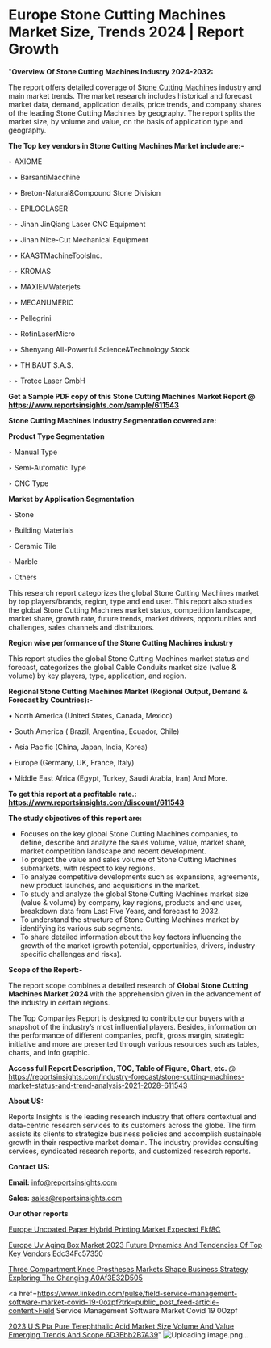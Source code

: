 # Europe Stone Cutting Machines Market Size, Trends 2024 | Report Growth

"<strong>Overview Of Stone Cutting Machines Industry 2024-2032:</strong>

The report offers detailed coverage of <a href=https://www.reportsinsights.com/sample/611543>Stone Cutting Machines</a> industry and main market trends. The market research includes historical and forecast market data, demand, application details, price trends, and company shares of the leading Stone Cutting Machines by geography. The report splits the market size, by volume and value, on the basis of application type and geography.

<strong>The Top key vendors in Stone Cutting Machines Market include are:- </strong>

‣ AXIOME

‣ 
‣ BarsantiMacchine

‣ 
‣ Breton-Natural&Compound Stone Division

‣ 
‣ EPILOGLASER

‣ 
‣ Jinan JinQiang Laser CNC Equipment

‣ 
‣ Jinan Nice-Cut Mechanical Equipment

‣ 
‣ KAASTMachineToolsInc.

‣ 
‣ KROMAS

‣ 
‣ MAXIEMWaterjets

‣ 
‣ MECANUMERIC

‣ 
‣ Pellegrini

‣ 
‣ RofinLaserMicro

‣ 
‣ Shenyang All-Powerful Science&Technology Stock

‣ 
‣ THIBAUT S.A.S.

‣ 
‣ Trotec Laser GmbH

<strong>Get a Sample PDF copy of this Stone Cutting Machines Market Report </strong><strong>@ <a href=https://www.reportsinsights.com/sample/611543 style=color:#0000ff;>https://www.reportsinsights.com/sample/611543</a> </strong>

<strong>Stone Cutting Machines Industry Segmentation covered are:</strong>

<strong>Product Type Segmentation</strong>

‣    Manual Type

‣ Semi-Automatic Type

‣ CNC Type

<strong>Market by Application Segmentation</strong>

‣   Stone

‣ Building Materials

‣ Ceramic Tile

‣ Marble

‣ Others

This research report categorizes the global Stone Cutting Machines market by top players/brands, region, type and end user. This report also studies the global Stone Cutting Machines market status, competition landscape, market share, growth rate, future trends, market drivers, opportunities and challenges, sales channels and distributors.

<strong>Region wise performance of the Stone Cutting Machines industry</strong><strong> </strong>

This report studies the global Stone Cutting Machines market status and forecast, categorizes the global Cable Conduits market size (value &amp; volume) by key players, type, application, and region. 

<strong>Regional Stone Cutting Machines Market (Regional Output, Demand &amp; Forecast by Countries):-</strong>

• North America (United States, Canada, Mexico)

• South America ( Brazil, Argentina, Ecuador, Chile)

• Asia Pacific (China, Japan, India, Korea)

• Europe (Germany, UK, France, Italy)

• Middle East Africa (Egypt, Turkey, Saudi Arabia, Iran) And More.

<strong>To get this report at a profitable rate.: <a href=https://www.reportsinsights.com/discount/611543 style=color:#0000ff;>https://www.reportsinsights.com/discount/611543</a></strong>

<strong>The study objectives of this report are:</strong>
<ul>
  <li>Focuses on the key global Stone Cutting Machines companies, to define, describe and analyze the sales volume, value, market share, market competition landscape and recent development.</li>
  <li>To project the value and sales volume of Stone Cutting Machines submarkets, with respect to key regions.</li>
  <li>To analyze competitive developments such as expansions, agreements, new product launches, and acquisitions in the market.</li>
  <li>To study and analyze the global Stone Cutting Machines market size (value &amp; volume) by company, key regions, products and end user, breakdown data from Last Five Years, and forecast to 2032.</li>
  <li>To understand the structure of Stone Cutting Machines market by identifying its various sub segments.</li>
  <li>To share detailed information about the key factors influencing the growth of the market (growth potential, opportunities, drivers, industry-specific challenges and risks).</li>
</ul>
<strong>Scope of the Report:-</strong><strong> </strong>

The report scope combines a detailed research of <strong>Global Stone Cutting Machines Market 2024 </strong>with the apprehension given in the advancement of the industry in certain regions.

The Top Companies Report is designed to contribute our buyers with a snapshot of the industry’s most influential players. Besides, information on the performance of different companies, profit, gross margin, strategic initiative and more are presented through various resources such as tables, charts, and info graphic.

<strong>Access full Report Description, TOC, Table of Figure, Chart, etc. </strong>@   <a href=https://reportsinsights.com/industry-forecast/stone-cutting-machines-market-status-and-trend-analysis-2021-2028-611543 style=color:#0000ff;>https://reportsinsights.com/industry-forecast/stone-cutting-machines-market-status-and-trend-analysis-2021-2028-611543</a>

<strong>About US:</strong>

Reports Insights is the leading research industry that offers contextual and data-centric research services to its customers across the globe. The firm assists its clients to strategize business policies and accomplish sustainable growth in their respective market domain. The industry provides consulting services, syndicated research reports, and customized research reports.

<strong>Contact US:</strong>

<p class=""""><b>Email:</b> <a href=mailto:info@reportsinsights.com>info@reportsinsights.com</a></p>
<p class=""""><b>Sales:</b> <a href=mailto:sales@reportsinsights.com>sales@reportsinsights.com</a></p>

<strong>Our other reports</strong>

<a href=https://www.linkedin.com/pulse/europe-uncoated-paper-hybrid-printing-market-expected-fkf8c/>Europe Uncoated Paper Hybrid Printing Market Expected Fkf8C</a>

<a href=https://medium.com/@swatiga40/europe-uv-aging-box-market-2023-future-dynamics-and-tendencies-of-top-key-vendors-edc34fc57350>Europe Uv Aging Box Market 2023 Future Dynamics And Tendencies Of Top Key Vendors Edc34Fc57350</a>

<a href=https://medium.com/@anuragakarte041/three-compartment-knee-prostheses-markets-shape-business-strategy-exploring-the-changing-a0af3e32d505>Three Compartment Knee Prostheses Markets Shape Business Strategy Exploring The Changing A0Af3E32D505</a>

<a href=https://www.linkedin.com/pulse/field-service-management-software-market-covid-19-0ozpf?trk=public_post_feed-article-content>Field Service Management Software Market Covid 19 0Ozpf</a>

<a href=https://medium.com/@reportsinsights23/2023-u-s-pta-pure-terephthalic-acid-market-size-volume-and-value-emerging-trends-and-scope-6d3ebb2b7a39>2023 U S Pta Pure Terephthalic Acid Market Size Volume And Value Emerging Trends And Scope 6D3Ebb2B7A39</a>"
![Uploading image.png…]()

